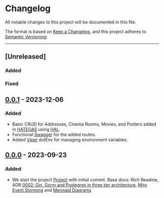 # Changelog

All notable changes to this project will be documented in this file.

The format is based on [Keep a Changelog](https://keepachangelog.com/en/1.0.0/),
and this project adheres to [Semantic Versioning](https://semver.org/spec/v2.0.0.html).

---

## [Unreleased]
### Added

### Fixed

## [0.0.1] - 2023-12-06
### Added

- Basic CRUD for Addresses, Cinema Rooms, Movies, and Posters added in [HATEOAS](https://en.wikipedia.org/wiki/HATEOAS) using [HAL](https://github.com/toedter/hal-explorer).
- Functional [Swagger](https://github.com/swaggo/gin-swagger) for the added routes.
- Added [Viper](https://github.com/spf13/viper) dotEnv for managing environment variables.

## [0.0.0] - 2023-09-23
### Added

- We start the project [Project](https://github.com/users/jtonynet/projects/2) with initial commit. Base docs: Rich Readme, ADR [0002: Gin, Gorm and Postegres in three tier architecture](./assets/architecture/decisions/0002-gin-gorm-and-postgres-in-three-tier-architecture.md), [Miro Event Storming](https://miro.com/app/board/uXjVNRofMoA=/) and [Mermaid Diagrams](https://github.com/jtonynet/cine-catalogo/tree/main#diagrams)


[0.0.1]: https://github.com/jtonynet/cine-catalogo/compare/v0.0.0...v0.0.1
[0.0.0]: https://github.com/jtonynet/cine-catalogo/releases/tag/v0.0.0
